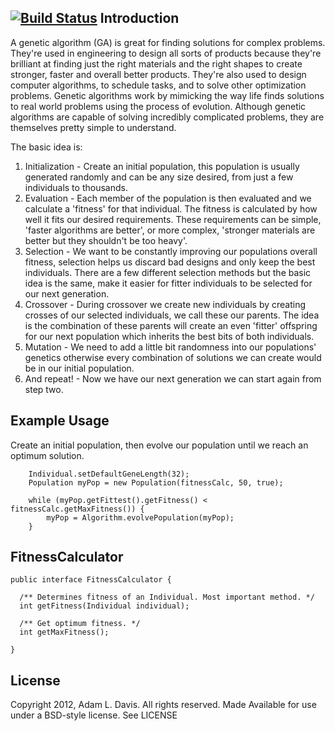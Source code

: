 [![Build Status](https://secure.travis-ci.org/adamd/simpleJavaGA.png?branch=master)](http://travis-ci.org/adamd/simpleJavaGA)
Introduction
------------
A genetic algorithm (GA) is great for finding solutions for complex problems. They're used in engineering to design all sorts of products because they're brilliant at finding just the right materials and the right shapes to create stronger, faster and overall better products. They're also used to design computer algorithms, to schedule tasks, and to solve other optimization problems. Genetic algorithms work by mimicking the way life finds solutions to real world problems using the process of evolution. Although genetic algorithms are capable of solving incredibly complicated problems, they are themselves pretty simple to understand. 

The basic idea is:
1. Initialization - Create an initial population, this population is usually generated randomly and can be any size desired, from just a few individuals to thousands.
2. Evaluation - Each member of the population is then evaluated and we calculate a 'fitness' for that individual. The fitness is calculated by how well it fits our desired requirements. These requirements can be simple, 'faster algorithms are better', or more complex, 'stronger materials are better but they shouldn't be too heavy'.
3. Selection - We want to be constantly improving our populations overall fitness, selection helps us discard bad designs and only keep the best individuals.  There are a few different selection methods but the basic idea is the same, make it easier for fitter individuals to be selected for our next generation.
4. Crossover - During crossover we create new individuals by creating crosses of our selected individuals, we call these our parents. The idea is the combination of these parents will create an even 'fitter' offspring for our next population which inherits the best bits of both individuals.
5. Mutation - We need to add a little bit randomness into our populations' genetics otherwise every combination of solutions we can create would be in our initial population.
6. And repeat! - Now we have our next generation we can start again from step two.

Example Usage
--------------

Create an initial population, then evolve our population until we reach an optimum solution.

		Individual.setDefaultGeneLength(32);
		Population myPop = new Population(fitnessCalc, 50, true);

		while (myPop.getFittest().getFitness() < fitnessCalc.getMaxFitness()) {
			myPop = Algorithm.evolvePopulation(myPop);
		}

FitnessCalculator
-----------------

    public interface FitnessCalculator {

      /** Determines fitness of an Individual. Most important method. */
      int getFitness(Individual individual);

      /** Get optimum fitness. */
      int getMaxFitness();
 
    }
	
License
-------

Copyright 2012, Adam L. Davis. All rights reserved.
Made Available for use under a BSD-style license. See LICENSE
